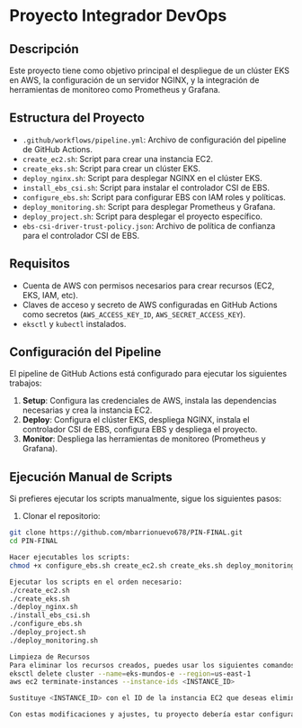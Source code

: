 # Proyecto Integrador DevOps

## Descripción

Este proyecto tiene como objetivo principal el despliegue de un clúster EKS en AWS, la configuración de un servidor NGINX, y la integración de herramientas de monitoreo como Prometheus y Grafana.

## Estructura del Proyecto

- `.github/workflows/pipeline.yml`: Archivo de configuración del pipeline de GitHub Actions.
- `create_ec2.sh`: Script para crear una instancia EC2.
- `create_eks.sh`: Script para crear un clúster EKS.
- `deploy_nginx.sh`: Script para desplegar NGINX en el clúster EKS.
- `install_ebs_csi.sh`: Script para instalar el controlador CSI de EBS.
- `configure_ebs.sh`: Script para configurar EBS con IAM roles y políticas.
- `deploy_monitoring.sh`: Script para desplegar Prometheus y Grafana.
- `deploy_project.sh`: Script para desplegar el proyecto específico.
- `ebs-csi-driver-trust-policy.json`: Archivo de política de confianza para el controlador CSI de EBS.

## Requisitos

- Cuenta de AWS con permisos necesarios para crear recursos (EC2, EKS, IAM, etc).
- Claves de acceso y secreto de AWS configuradas en GitHub Actions como secretos (`AWS_ACCESS_KEY_ID`, `AWS_SECRET_ACCESS_KEY`).
- `eksctl` y `kubectl` instalados.

## Configuración del Pipeline

El pipeline de GitHub Actions está configurado para ejecutar los siguientes trabajos:

1. **Setup**: Configura las credenciales de AWS, instala las dependencias necesarias y crea la instancia EC2.
2. **Deploy**: Configura el clúster EKS, despliega NGINX, instala el controlador CSI de EBS, configura EBS y despliega el proyecto.
3. **Monitor**: Despliega las herramientas de monitoreo (Prometheus y Grafana).

## Ejecución Manual de Scripts

Si prefieres ejecutar los scripts manualmente, sigue los siguientes pasos:

1. Clonar el repositorio:

```bash
git clone https://github.com/mbarrionuevo678/PIN-FINAL.git
cd PIN-FINAL

Hacer ejecutables los scripts:
chmod +x configure_ebs.sh create_ec2.sh create_eks.sh deploy_monitoring.sh deploy_nginx.sh deploy_project.sh install_ebs_csi.sh

Ejecutar los scripts en el orden necesario:
./create_ec2.sh
./create_eks.sh
./deploy_nginx.sh
./install_ebs_csi.sh
./configure_ebs.sh
./deploy_project.sh
./deploy_monitoring.sh

Limpieza de Recursos
Para eliminar los recursos creados, puedes usar los siguientes comandos:
eksctl delete cluster --name=eks-mundos-e --region=us-east-1
aws ec2 terminate-instances --instance-ids <INSTANCE_ID>

Sustituye <INSTANCE_ID> con el ID de la instancia EC2 que deseas eliminar.

Con estas modificaciones y ajustes, tu proyecto debería estar configurado para que los recursos no se dupliquen y se manejen adecuadamente en el pipeline de GitHub Actions.
